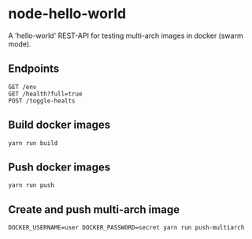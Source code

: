 # node-hello-world

A 'hello-world' REST-API for testing multi-arch images in docker (swarm mode).

## Endpoints

    GET /env
    GET /health?full=true
    POST /toggle-healts

## Build docker images

    yarn run build

## Push docker images

    yarn run push

## Create and push multi-arch image

    DOCKER_USERNAME=user DOCKER_PASSWORD=secret yarn run push-multiarch
